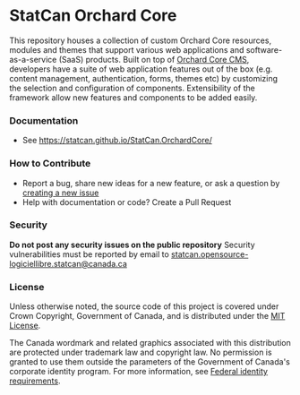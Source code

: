 # StatCan Orchard Core

This repository houses a collection of custom Orchard Core resources, modules and themes that support various web applications and software-as-a-service (SaaS) products. Built on top of [Orchard Core CMS](https://orchardcore.readthedocs.io/en/dev), developers have a suite of web application features out of the box (e.g. content management, authentication, forms, themes etc) by customizing the selection and configuration of components. Extensibility of the framework allow new features and components to be added easily.

### Documentation
* See https://statcan.github.io/StatCan.OrchardCore/

### How to Contribute

* Report a bug, share new ideas for a new feature, or ask a question by [creating a new issue](https://github.com/StatCan/StatCan.OrchardCore/issues/new)
* Help with documentation or code? Create a Pull Request

### Security

**Do not post any security issues on the public repository** Security vulnerabilities must be reported by email to statcan.opensource-logiciellibre.statcan@canada.ca


### License

Unless otherwise noted, the source code of this project is covered under Crown Copyright, Government of Canada, and is distributed under the [MIT License](LICENSE).

The Canada wordmark and related graphics associated with this distribution are protected under trademark law and copyright law. No permission is granted to use them outside the parameters of the Government of Canada's corporate identity program. For more information, see [Federal identity requirements](https://www.canada.ca/en/treasury-board-secretariat/topics/government-communications/federal-identity-requirements.html).

